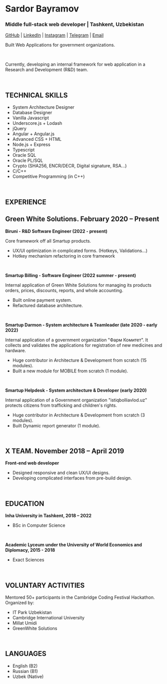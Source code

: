 # Sardor Bayramov
### Middle full-stack web developer | Tashkent, Uzbekistan
[GitHub](https://github.com/bayramooov) | [LinkedIn](https://www.linkedin.com/in/sardorbayramov/) | [Instagram](https://www.instagram.com/_mr.sardor/) | [Telegram](https://t.me/Bayramov_S) | [Email](mailto:bayramovsardor@gmail.com)

Built Web Applications for government organizations.

<br>

Currently, developing an internal framework for web application in a Research and Development (R&D) team.

<br>

TECHNICAL SKILLS
-
- System Architecture Designer
- Database Designer
- Vanilla Javascript
- Underscore.js + Lodash
- jQuery
- Angular + Angular.js
- Advanced CSS + HTML
- Node.js + Express
- Typescript
- Oracle SQL
- Oracle PL/SQL
- Crypto (SHA256, ENCR/DECR, Digital signature, RSA...)
- C/C++
- Competitive Programming (in C++)

<br>

EXPERIENCE
-
**Green White Solutions. February 2020 – Present**
-

**Biruni - R&D Software Engineer (2022 - present)**

Core framework off all Smartup products.

- UX/UI optimization in complicated forms. (Hotkeys, Validations...)
- Hotkey mechanism refactoring in core framework

<br>

**Smartup Billing - Software Engineer (2022 summer - present)**

Internal application of Green White Solutions for managing its
products orders, prices, discounts, reports, and whole accounting.

- Built online payment system.
- Refactured database architecture.

<br>

**Smartup Darmon - System architecture & Teamleader (late 2020 - early 2022)**

Internal application of a government organization "Фарм Комитет".
It collects and validates the applications for registration of new
medicines and hardware.

- Huge contributor in Architecture & Development from scratch (15 modules).
- Built a new module for MOBILE from scratch (1 module).

<br>

**Smartup Helpdesk - System architecture & Developer (early 2020)**

Internal application of a Government organization "istiqbolliavlod.uz"
protects citizens from trafficking and children's rights.

- Huge contributor in Architecture & Development from scratch (3 modules).
- Built Dynamic report generator (1 module).

<br>

**X TEAM. November 2018 – April 2019**
-
**Front-end web developer**

- Designed responsive and clean UX/UI designs.
- Developing complicated interfaces from pre-build design.

<br>

EDUCATION
- 
**Inha University in Tashkent, 2018 – 2022**
- BSc in Computer Science

<br>

**Academic Lyceum under the University of
World Economics and Diplomacy, 2015 - 2018**
- Exact Sciences

<br>

VOLUNTARY ACTIVITIES
-
Mentored 50+ participants in the Cambridge Coding Festival Hackathon. Organized by:

- IT Park Uzbekistan
- Cambridge International University
- Millat Umidi
- GreenWhite Solutions

<br>

LANGUAGES
-

- English (B2)
- Russian (B1)
- Uzbek (Native)
